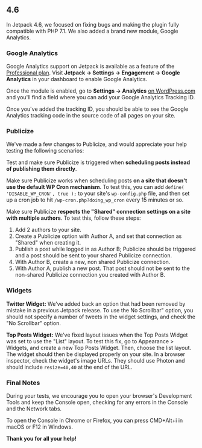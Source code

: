 ## 4.6

In Jetpack 4.6, we focused on fixing bugs and making the plugin fully compatible with PHP 7.1. We also added a brand new module, Google Analytics.

### Google Analytics

Google Analytics support on Jetpack is available as a feature of the [Professional plan](https://jetpack.com/pricing/). Visit **Jetpack → Settings → Engagement → Google Analytics** in your dashboard to enable Google Analytics.

Once the module is enabled, go to **Settings → Analytics** [on WordPress.com](https://.wordpress.com/settings/analytics) and you'll find a field where you can add your Google Analytics Tracking ID.

Once you've added the tracking ID, you should be able to see the Google Analytics tracking code in the source code of all pages on your site.

### Publicize

We've made a few changes to Publicize, and would appreciate your help testing the following scenarios:

Test and make sure Publicize is triggered when **scheduling posts instead of publishing them directly**.


Make sure Publicize works when scheduling posts **on a site that doesn't use the default WP Cron mechanism**. To test this, you can add `define( 'DISABLE_WP_CRON', true );` to your site's `wp-config.php` file, and then set up a cron job to hit `/wp-cron.php?doing_wp_cron` every 15 minutes or so.

Make sure Publicize **respects the "Shared" connection settings on a site with multiple authors**. To test this, follow these steps:

1. Add 2 authors to your site.
2. Create a Publicize option with Author A, and set that connection as "Shared" when creating it.
3. Publish a post while logged in as Author B; Publicize should be triggered and a post should be sent to your shared Publicize connection.
4. With Author B, create a new, non shared Publicize connection.
5. With Author A, publish a new post. That post should not be sent to the non-shared Publicize connection you created with Author B.

### Widgets

**Twitter Widget:** We've added back an option that had been removed by mistake in a previous Jetpack release. To use the No Scrollbar" option, you should not specify a number of tweets in the widget settings, and check the "No Scrollbar" option.

**Top Posts Widget:** We've fixed layout issues when the Top Posts Widget was set to use the "List" layout. To test this fix, go to Appearance > Widgets, and create a new Top Posts Widget. Then, choose the list layout.
The widget should then be displayed properly on your site. In a browser inspector, check the widget's image URLs. They should use Photon and should include `resize=40,40` at the end of the URL.

### Final Notes

During your tests, we encourage you to open your browser's Development Tools and keep the Console open, checking for any errors in the Console and the Network tabs.

To open the Console in Chrome or Firefox, you can press CMD+Alt+i in macOS or F12 in Windows.

**Thank you for all your help!**
